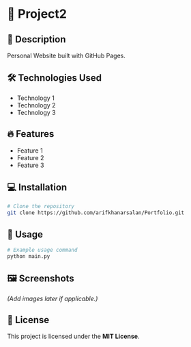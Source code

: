 # 🚀 Project2

## 📌 Description  
Personal Website built with GitHub Pages.

## 🛠 Technologies Used  
- Technology 1  
- Technology 2  
- Technology 3  

## 🔥 Features  
- Feature 1  
- Feature 2  
- Feature 3  

## 💻 Installation  
```bash
# Clone the repository
git clone https://github.com/arifkhanarsalan/Portfolio.git
```

## 🚀 Usage  
```bash
# Example usage command
python main.py
```

## 🖼 Screenshots  
*(Add images later if applicable.)*

## 📝 License  
This project is licensed under the **MIT License**.
